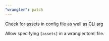 ```yaml
---
"wrangler": patch
---
```


Check for assets in config file as well as CLI arg

Allow specifying `[assets]` in a wrangler.toml file.

